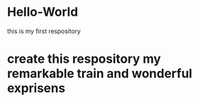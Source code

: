 # Hello-World
this is my first respository
# create this respository my remarkable train and wonderful exprisens
